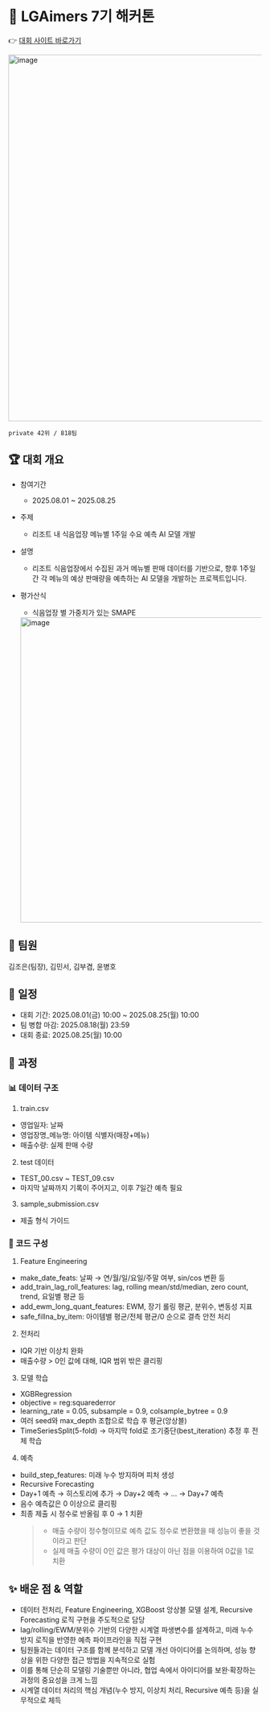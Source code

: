 # 📌 LGAimers 7기 해커톤

👉 [대회 사이트 바로가기](https://dacon.io/competitions/official/236559/overview/description)

<img width="1788" height="729" alt="image" src="https://github.com/user-attachments/assets/cdd864e7-33d3-497b-b75c-4663bfcf5b81" />

`private 42위 / 818팀`

## 🏆 대회 개요

- 참여기간
  - 2025.08.01 ~ 2025.08.25

- 주제
  - 리조트 내 식음업장 메뉴별 1주일 수요 예측 AI 모델 개발

- 설명
  - 리조트 식음업장에서 수집된 과거 메뉴별 판매 데이터를 기반으로, 향후 1주일간 각 메뉴의 예상 판매량을 예측하는 AI 모델을 개발하는 프로젝트입니다.

- 평가산식
  - 식음업장 별 가중치가 있는 SMAPE
   <img width="1425" height="607" alt="image" src="https://github.com/user-attachments/assets/456aab54-3c7e-4583-97fe-7beea79f627d" />


## 👥 팀원

김조은(팀장), 김민서, 김부겸, 윤병호

## 📅 일정

- 대회 기간: 2025.08.01(금) 10:00 ~ 2025.08.25(월) 10:00
- 팀 병합 마감: 2025.08.18(월) 23:59
- 대회 종료: 2025.08.25(월) 10:00
  
## 📖 과정
### 📊 데이터 구조

1) train.csv
- 영업일자: 날짜
- 영업장명_메뉴명: 아이템 식별자(매장+메뉴)
- 매출수량: 실제 판매 수량

2) test 데이터
- TEST_00.csv ~ TEST_09.csv
- 마지막 날짜까지 기록이 주어지고, 이후 7일간 예측 필요

3) sample_submission.csv
- 제출 형식 가이드

### 📂 코드 구성
1. Feature Engineering
- make_date_feats: 날짜 → 연/월/일/요일/주말 여부, sin/cos 변환 등
- add_train_lag_roll_features: lag, rolling mean/std/median, zero count, trend, 요일별 평균 등
- add_ewm_long_quant_features: EWM, 장기 롤링 평균, 분위수, 변동성 지표
- safe_fillna_by_item: 아이템별 평균/전체 평균/0 순으로 결측 안전 처리

2. 전처리
- IQR 기반 이상치 완화
- 매출수량 > 0인 값에 대해, IQR 범위 밖은 클리핑

3. 모델 학습
- XGBRegression
- objective = reg:squarederror
- learning_rate = 0.05, subsample = 0.9, colsample_bytree = 0.9
- 여러 seed와 max_depth 조합으로 학습 후 평균(앙상블)
- TimeSeriesSplit(5-fold) → 마지막 fold로 조기중단(best_iteration) 추정 후 전체 학습

4. 예측
- build_step_features: 미래 누수 방지하며 피처 생성
- Recursive Forecasting
- Day+1 예측 → 히스토리에 추가 → Day+2 예측 → … → Day+7 예측
- 음수 예측값은 0 이상으로 클리핑
- 최종 제출 시 정수로 반올림 후 0 → 1 치환
  > - 매출 수량이 정수형이므로 예측 값도 정수로 변환했을 때 성능이 좋을 것이라고 판단 
  > - 실제 매출 수량이 0인 값은 평가 대상이 아닌 점을 이용하여 0값을 1로 치환

## ✨ 배운 점 & 역할

- 데이터 전처리, Feature Engineering, XGBoost 앙상블 모델 설계, Recursive Forecasting 로직 구현을 주도적으로 담당
- lag/rolling/EWM/분위수 기반의 다양한 시계열 파생변수를 설계하고, 미래 누수 방지 로직을 반영한 예측 파이프라인을 직접 구현
- 팀원들과는 데이터 구조를 함께 분석하고 모델 개선 아이디어를 논의하며, 성능 향상을 위한 다양한 접근 방법을 지속적으로 실험
- 이를 통해 단순히 모델링 기술뿐만 아니라, 협업 속에서 아이디어를 보완·확장하는 과정의 중요성을 크게 느낌
- 시계열 데이터 처리의 핵심 개념(누수 방지, 이상치 처리, Recursive 예측 등)을 실무적으로 체득

